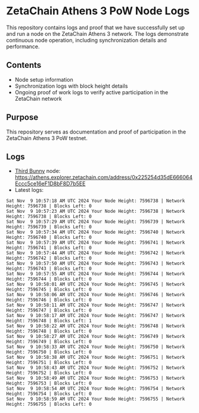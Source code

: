 # ZetaChain Athens 3 PoW Node Logs
This repository contains logs and proof that we have successfully set up and run a node on the ZetaChain Athens 3 network. The logs demonstrate continuous node operation, including synchronization details and performance.

## Contents
- Node setup information
- Synchronization logs with block height details
- Ongoing proof of work logs to verify active participation in the ZetaChain network

## Purpose
This repository serves as documentation and proof of participation in the ZetaChain Athens 3 PoW testnet.

## Logs

- [Third Bunny](https://thirdbunny.xyz/) node: https://athens.explorer.zetachain.com/address/0x225254d35dE666064Eccc5ce16eF1D8bF8D7b5EE
- Latest logs:
```
Sat Nov  9 10:57:18 AM UTC 2024 Your Node Height: 7596738 | Network Height: 7596738 | Blocks Left: 0
Sat Nov  9 10:57:23 AM UTC 2024 Your Node Height: 7596738 | Network Height: 7596738 | Blocks Left: 0
Sat Nov  9 10:57:29 AM UTC 2024 Your Node Height: 7596739 | Network Height: 7596739 | Blocks Left: 0
Sat Nov  9 10:57:34 AM UTC 2024 Your Node Height: 7596740 | Network Height: 7596740 | Blocks Left: 0
Sat Nov  9 10:57:39 AM UTC 2024 Your Node Height: 7596741 | Network Height: 7596741 | Blocks Left: 0
Sat Nov  9 10:57:44 AM UTC 2024 Your Node Height: 7596742 | Network Height: 7596742 | Blocks Left: 0
Sat Nov  9 10:57:50 AM UTC 2024 Your Node Height: 7596743 | Network Height: 7596743 | Blocks Left: 0
Sat Nov  9 10:57:55 AM UTC 2024 Your Node Height: 7596744 | Network Height: 7596744 | Blocks Left: 0
Sat Nov  9 10:58:01 AM UTC 2024 Your Node Height: 7596745 | Network Height: 7596745 | Blocks Left: 0
Sat Nov  9 10:58:06 AM UTC 2024 Your Node Height: 7596746 | Network Height: 7596746 | Blocks Left: 0
Sat Nov  9 10:58:11 AM UTC 2024 Your Node Height: 7596747 | Network Height: 7596747 | Blocks Left: 0
Sat Nov  9 10:58:17 AM UTC 2024 Your Node Height: 7596747 | Network Height: 7596748 | Blocks Left: 1
Sat Nov  9 10:58:22 AM UTC 2024 Your Node Height: 7596748 | Network Height: 7596748 | Blocks Left: 0
Sat Nov  9 10:58:27 AM UTC 2024 Your Node Height: 7596749 | Network Height: 7596749 | Blocks Left: 0
Sat Nov  9 10:58:33 AM UTC 2024 Your Node Height: 7596750 | Network Height: 7596750 | Blocks Left: 0
Sat Nov  9 10:58:38 AM UTC 2024 Your Node Height: 7596751 | Network Height: 7596751 | Blocks Left: 0
Sat Nov  9 10:58:43 AM UTC 2024 Your Node Height: 7596752 | Network Height: 7596752 | Blocks Left: 0
Sat Nov  9 10:58:49 AM UTC 2024 Your Node Height: 7596753 | Network Height: 7596753 | Blocks Left: 0
Sat Nov  9 10:58:54 AM UTC 2024 Your Node Height: 7596754 | Network Height: 7596754 | Blocks Left: 0
Sat Nov  9 10:58:59 AM UTC 2024 Your Node Height: 7596755 | Network Height: 7596755 | Blocks Left: 0
```
